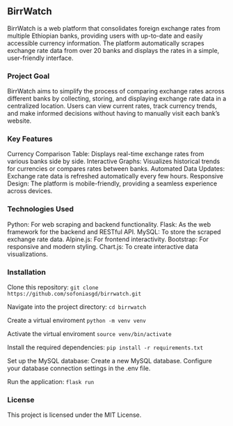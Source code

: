 ## BirrWatch
BirrWatch is a web platform that consolidates foreign exchange rates from multiple Ethiopian banks, providing users with up-to-date and easily accessible currency information. The platform automatically scrapes exchange rate data from over 20 banks and displays the rates in a simple, user-friendly interface.
### Project Goal
BirrWatch aims to simplify the process of comparing exchange rates across different banks by collecting, storing, and displaying exchange rate data in a centralized location. Users can view current rates, track currency trends, and make informed decisions without having to manually visit each bank’s website.

### Key Features
Currency Comparison Table: Displays real-time exchange rates from various banks side by side.
Interactive Graphs: Visualizes historical trends for currencies or compares rates between banks.
Automated Data Updates: Exchange rate data is refreshed automatically every few hours.
Responsive Design: The platform is mobile-friendly, providing a seamless experience across devices.

### Technologies Used
Python: For web scraping and backend functionality.
Flask: As the web framework for the backend and RESTful API.
MySQL: To store the scraped exchange rate data.
Alpine.js: For frontend interactivity.
Bootstrap: For responsive and modern styling.
Chart.js: To create interactive data visualizations.

### Installation
Clone this repository:
`git clone https://github.com/sofoniasgd/birrwatch.git`

Navigate into the project directory:
`cd birrwatch`

Create a virtual enviroment
`python -m venv venv`

Activate the virtual enviroment
`source venv/bin/activate`

Install the required dependencies:
`pip install -r requirements.txt`

Set up the MySQL database:
Create a new MySQL database.
Configure your database connection settings in the .env file.

Run the application:
`flask run`

### License
This project is licensed under the MIT License.